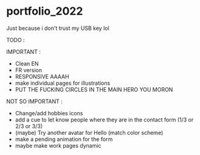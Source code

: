 # portfolio_2022

Just because i don't trust my USB key lol

TODO :

IMPORTANT :

-   Clean EN
-   FR version
-   RESPONSIVE AAAAH
-   make individual pages for illustrations
-   PUT THE FUCKING CIRCLES IN THE MAIN HERO YOU MORON

NOT SO IMPORTANT :

-   Change/add hobbies icons
-   add a cue to let know people where they are in the contact form (1/3 or 2/3 or 3/3)
-   (maybe) Try another avatar for Hello (match color scheme)
-   make a pending animation for the form
-   maybe make work pages dynamic
